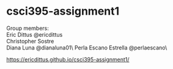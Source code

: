 # csci395-assignment1
Group members:\
Eric Dittus @ericdittus\
Christopher Sostre\
Diana Luna @dianaluna01\ 
Perla Escano Estrella @perlaescano\

https://ericdittus.github.io/csci395-assignment1/
